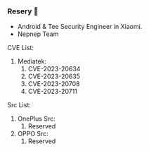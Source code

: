 ### Resery 👋

- Android & Tee Security Engineer in Xiaomi.
- Nepnep Team

CVE List:

1. Mediatek:
   1. CVE-2023-20634
   2. CVE-2023-20635
   3. CVE-2023-20708
   4. CVE-2023-20711

Src List:

1. OnePlus Src:
   1. Reserved
2. OPPO Src:
   1. Reserved

<!--
**Resery/Resery** is a ✨ _special_ ✨ repository because its `README.md` (this file) appears on your GitHub profile.

Here are some ideas to get you started:

- 🔭 I’m currently working on Xiaomi.
- 🌱 I’m currently learning ...
- 👯 I’m looking to collaborate on ...
- 🤔 I’m looking for help with ...
- 💬 Ask me about ...
- 📫 How to reach me: ...
- 😄 Pronouns: ...
- ⚡ Fun fact: ...
-->
